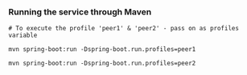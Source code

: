 ### Running the service through Maven

```
# To execute the profile 'peer1' & 'peer2' - pass on as profiles variable

mvn spring-boot:run -Dspring-boot.run.profiles=peer1

mvn spring-boot:run -Dspring-boot.run.profiles=peer2
```